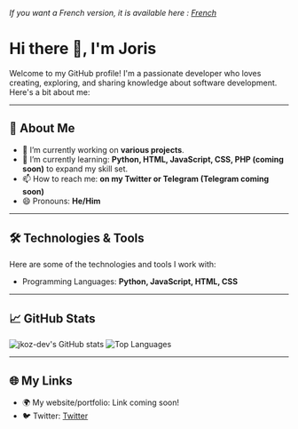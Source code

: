 _If you want a French version, it is available here : [French](https://github.com/jkoz-dev/jkoz-dev/blob/main/README.md)_

# Hi there 👋, I'm Joris

Welcome to my GitHub profile! I'm a passionate developer who loves creating, exploring, and sharing knowledge about software development. Here's a bit about me:

---

## 🚀 About Me

- 🔭 I’m currently working on **various projects**.
- 🌱 I’m currently learning: **Python, HTML, JavaScript, CSS, PHP (coming soon)** to expand my skill set.
- 📫 How to reach me: **on my Twitter or Telegram (Telegram coming soon)**
- 😄 Pronouns: **He/Him**

---

## 🛠️ Technologies & Tools

Here are some of the technologies and tools I work with:

- Programming Languages: **Python, JavaScript, HTML, CSS**

---

## 📈 GitHub Stats

![jkoz-dev's GitHub stats](https://github-readme-stats.vercel.app/api?username=jkoz-dev&show_icons=true&theme=radical)
![Top Languages](https://github-readme-stats.vercel.app/api/top-langs/?username=jkoz-dev&layout=compact&theme=radical)

---

## 🌐 My Links

- 🌍 My website/portfolio: Link coming soon!
- 🐦 Twitter: [Twitter](https://x.com/theazrod)

